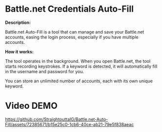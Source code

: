 # Battle.net Credentials Auto-Fill

**Description:**

Battle.net Auto-Fill is a tool that can manage and save your Battle.net accounts, easing the login process, especially if you have multiple accounts.

**How it works:**

The tool operates in the background. When you open Battle.net, the tool starts recording keystrokes. If a keyword is detected, it will automatically fill in the username and password for you.

You can store an unlimited number of accounts, each with its own unique keyword.

# Video DEMO

https://github.com/StraightouttaIG/Battle.net-Auto-Fill/assets/72385671/b15e25c0-1cb6-40ce-ab21-79e5f838aeac

